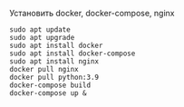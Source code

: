 Установить docker, docker-compose, nginx

```
sudo apt update
sudo apt upgrade
sudo apt install docker
sudo apt install docker-compose
sudo apt install nginx
docker pull nginx
docker pull python:3.9
docker-compose build
docker-compose up &
```
